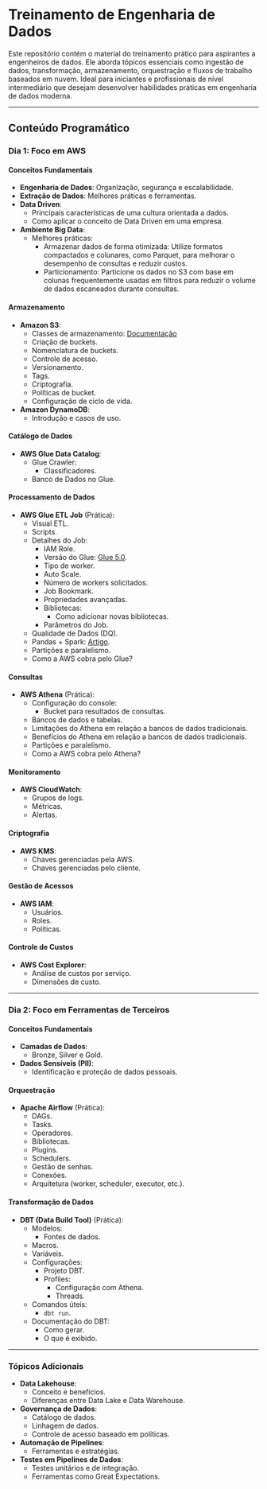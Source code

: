 # Treinamento de Engenharia de Dados

Este repositório contém o material do treinamento prático para aspirantes a engenheiros de dados. Ele aborda tópicos essenciais como ingestão de dados, transformação, armazenamento, orquestração e fluxos de trabalho baseados em nuvem. Ideal para iniciantes e profissionais de nível intermediário que desejam desenvolver habilidades práticas em engenharia de dados moderna.

---

## Conteúdo Programático

### Dia 1: Foco em AWS

#### Conceitos Fundamentais
- **Engenharia de Dados**: Organização, segurança e escalabilidade.
- **Extração de Dados**: Melhores práticas e ferramentas.
- **Data Driven**:
  - Principais características de uma cultura orientada a dados.
  - Como aplicar o conceito de Data Driven em uma empresa.
- **Ambiente Big Data**:
  - Melhores práticas:
    - Armazenar dados de forma otimizada: Utilize formatos compactados e colunares, como Parquet, para melhorar o desempenho de consultas e reduzir custos.
    - Particionamento: Particione os dados no S3 com base em colunas frequentemente usadas em filtros para reduzir o volume de dados escaneados durante consultas.

#### Armazenamento
- **Amazon S3**:
  - Classes de armazenamento: [Documentação](https://aws.amazon.com/pt/s3/storage-classes/)
  - Criação de buckets.
  - Nomenclatura de buckets.
  - Controle de acesso.
  - Versionamento.
  - Tags.
  - Criptografia.
  - Políticas de bucket.
  - Configuração de ciclo de vida.
- **Amazon DynamoDB**:
  - Introdução e casos de uso.

#### Catálogo de Dados
- **AWS Glue Data Catalog**:
  - Glue Crawler:
    - Classificadores.
  - Banco de Dados no Glue.

#### Processamento de Dados
- **AWS Glue ETL Job** (Prática):
  - Visual ETL.
  - Scripts.
  - Detalhes do Job:
    - IAM Role.
    - Versão do Glue: [Glue 5.0](https://docs.aws.amazon.com/glue/latest/dg/release-notes.html).
    - Tipo de worker.
    - Auto Scale.
    - Número de workers solicitados.
    - Job Bookmark.
    - Propriedades avançadas.
    - Bibliotecas:
      - Como adicionar novas bibliotecas.
    - Parâmetros do Job.
  - Qualidade de Dados (DQ).
  - Pandas + Spark: [Artigo](https://towardsdatascience.com/run-pandas-as-fast-as-spark-f5eefe780c45).
  - Partições e paralelismo.
  - Como a AWS cobra pelo Glue?

#### Consultas
- **AWS Athena** (Prática):
  - Configuração do console:
    - Bucket para resultados de consultas.
  - Bancos de dados e tabelas.
  - Limitações do Athena em relação a bancos de dados tradicionais.
  - Benefícios do Athena em relação a bancos de dados tradicionais.
  - Partições e paralelismo.
  - Como a AWS cobra pelo Athena?

#### Monitoramento
- **AWS CloudWatch**:
  - Grupos de logs.
  - Métricas.
  - Alertas.

#### Criptografia
- **AWS KMS**:
  - Chaves gerenciadas pela AWS.
  - Chaves gerenciadas pelo cliente.

#### Gestão de Acessos
- **AWS IAM**:
  - Usuários.
  - Roles.
  - Políticas.

#### Controle de Custos
- **AWS Cost Explorer**:
  - Análise de custos por serviço.
  - Dimensões de custo.

---

### Dia 2: Foco em Ferramentas de Terceiros

#### Conceitos Fundamentais
- **Camadas de Dados**:
  - Bronze, Silver e Gold.
- **Dados Sensíveis (PII)**:
  - Identificação e proteção de dados pessoais.

#### Orquestração
- **Apache Airflow** (Prática):
  - DAGs.
  - Tasks.
  - Operadores.
  - Bibliotecas.
  - Plugins.
  - Schedulers.
  - Gestão de senhas.
  - Conexões.
  - Arquitetura (worker, scheduler, executor, etc.).

#### Transformação de Dados
- **DBT (Data Build Tool)** (Prática):
  - Modelos:
    - Fontes de dados.
  - Macros.
  - Variáveis.
  - Configurações:
    - Projeto DBT.
    - Profiles:
      - Configuração com Athena.
      - Threads.
  - Comandos úteis:
    - `dbt run`.
  - Documentação do DBT:
    - Como gerar.
    - O que é exibido.

---

### Tópicos Adicionais
- **Data Lakehouse**:
  - Conceito e benefícios.
  - Diferenças entre Data Lake e Data Warehouse.
- **Governança de Dados**:
  - Catálogo de dados.
  - Linhagem de dados.
  - Controle de acesso baseado em políticas.
- **Automação de Pipelines**:
  - Ferramentas e estratégias.
- **Testes em Pipelines de Dados**:
  - Testes unitários e de integração.
  - Ferramentas como Great Expectations.
